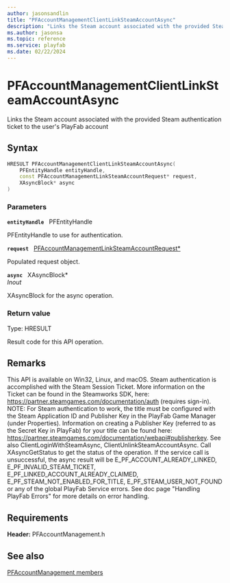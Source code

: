 ```yaml
---
author: jasonsandlin
title: "PFAccountManagementClientLinkSteamAccountAsync"
description: "Links the Steam account associated with the provided Steam authentication ticket to the user's PlayFab account"
ms.author: jasonsa
ms.topic: reference
ms.service: playfab
ms.date: 02/22/2024
---
```


# PFAccountManagementClientLinkSteamAccountAsync  

Links the Steam account associated with the provided Steam authentication ticket to the user's PlayFab account  

## Syntax  
  
```cpp
HRESULT PFAccountManagementClientLinkSteamAccountAsync(  
    PFEntityHandle entityHandle,  
    const PFAccountManagementLinkSteamAccountRequest* request,  
    XAsyncBlock* async  
)  
```  
  
### Parameters  
  
**`entityHandle`** &nbsp; PFEntityHandle  
  
PFEntityHandle to use for authentication.  
  
**`request`** &nbsp; [PFAccountManagementLinkSteamAccountRequest*](../../pfaccountmanagementtypes/structs/pfaccountmanagementlinksteamaccountrequest.md)  
  
Populated request object.  
  
**`async`** &nbsp; XAsyncBlock*  
*_Inout_*  
  
XAsyncBlock for the async operation.  
  
  
### Return value
Type: HRESULT
  
Result code for this API operation.
  
## Remarks  
  
This API is available on Win32, Linux, and macOS. Steam authentication is accomplished with the Steam Session Ticket. More information on the Ticket can be found in the Steamworks SDK, here: https://partner.steamgames.com/documentation/auth (requires sign-in). NOTE: For Steam authentication to work, the title must be configured with the Steam Application ID and Publisher Key in the PlayFab Game Manager (under Properties). Information on creating a Publisher Key (referred to as the Secret Key in PlayFab) for your title can be found here: https://partner.steamgames.com/documentation/webapi#publisherkey. See also ClientLoginWithSteamAsync, ClientUnlinkSteamAccountAsync. Call XAsyncGetStatus to get the status of the operation. If the service call is unsuccessful, the async result will be E_PF_ACCOUNT_ALREADY_LINKED, E_PF_INVALID_STEAM_TICKET, E_PF_LINKED_ACCOUNT_ALREADY_CLAIMED, E_PF_STEAM_NOT_ENABLED_FOR_TITLE, E_PF_STEAM_USER_NOT_FOUND or any of the global PlayFab Service errors. See doc page "Handling PlayFab Errors" for more details on error handling.
  
## Requirements  
  
**Header:** PFAccountManagement.h
  
## See also  
[PFAccountManagement members](../pfaccountmanagement_members.md)  

  
  
